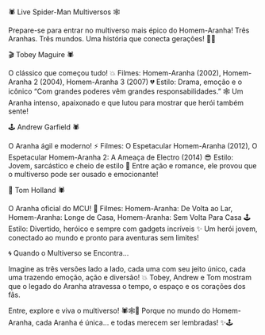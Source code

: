 🕷️ Live Spider-Man Multiversos 🕸️

Prepare-se para entrar no multiverso mais épico do Homem-Aranha!
Três Aranhas. Três mundos. Uma história que conecta gerações! 🌌✨

🎬 Tobey Maguire 🕷️

O clássico que começou tudo!
💥 Filmes: Homem-Aranha (2002), Homem-Aranha 2 (2004), Homem-Aranha 3 (2007)
💔 Estilo: Drama, emoção e o icônico “Com grandes poderes vêm grandes responsabilidades.”
🕸️ Um Aranha intenso, apaixonado e que lutou para mostrar que herói também sente!

🕹️ Andrew Garfield 🕷️

O Aranha ágil e moderno!
⚡ Filmes: O Espetacular Homem-Aranha (2012), O Espetacular Homem-Aranha 2: A Ameaça de Electro (2014)
😎 Estilo: Jovem, sarcástico e cheio de estilo
💌 Entre ação e romance, ele provou que o multiverso pode ser ousado e emocionante!

🌟 Tom Holland 🕷️

O Aranha oficial do MCU!
🎉 Filmes: Homem-Aranha: De Volta ao Lar, Homem-Aranha: Longe de Casa, Homem-Aranha: Sem Volta Para Casa
🕹️ Estilo: Divertido, heróico e sempre com gadgets incríveis
✨ Um herói jovem, conectado ao mundo e pronto para aventuras sem limites!

🌀 Quando o Multiverso se Encontra…

Imagine as três versões lado a lado, cada uma com seu jeito único, cada uma trazendo emoção, ação e diversão!
💥 Tobey, Andrew e Tom mostram que o legado do Aranha atravessa o tempo, o espaço e os corações dos fãs.

Entre, explore e viva o multiverso! 🕷️🕸️🌌
Porque no mundo do Homem-Aranha, cada Aranha é única… e todas merecem ser lembradas! ✨🕹️
